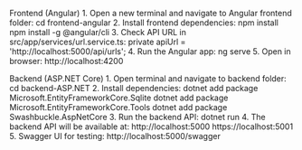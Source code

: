Frontend (Angular)
    1. Open a new terminal and navigate to Angular frontend folder:
            cd frontend-angular
    2. Install frontend dependencies:
            npm install
            npm install -g @angular/cli
    3. Check API URL in src/app/services/url.service.ts:
            private apiUrl = 'http://localhost:5000/api/urls';
    4. Run the Angular app:
            ng serve
    5. Open in browser:
            http://localhost:4200

Backend (ASP.NET Core)
    1. Open terminal and navigate to backend folder:
            cd backend-ASP.NET
    2. Install dependencies:
            dotnet add package Microsoft.EntityFrameworkCore.Sqlite
            dotnet add package Microsoft.EntityFrameworkCore.Tools
            dotnet add package Swashbuckle.AspNetCore
    3. Run the backend API:
            dotnet run
    4. The backend API will be available at:
            http://localhost:5000
            https://localhost:5001
    5. Swagger UI for testing:
            http://localhost:5000/swagger